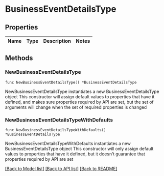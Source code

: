 # BusinessEventDetailsType

## Properties

Name | Type | Description | Notes
------------ | ------------- | ------------- | -------------

## Methods

### NewBusinessEventDetailsType

`func NewBusinessEventDetailsType() *BusinessEventDetailsType`

NewBusinessEventDetailsType instantiates a new BusinessEventDetailsType object
This constructor will assign default values to properties that have it defined,
and makes sure properties required by API are set, but the set of arguments
will change when the set of required properties is changed

### NewBusinessEventDetailsTypeWithDefaults

`func NewBusinessEventDetailsTypeWithDefaults() *BusinessEventDetailsType`

NewBusinessEventDetailsTypeWithDefaults instantiates a new BusinessEventDetailsType object
This constructor will only assign default values to properties that have it defined,
but it doesn't guarantee that properties required by API are set


[[Back to Model list]](../README.md#documentation-for-models) [[Back to API list]](../README.md#documentation-for-api-endpoints) [[Back to README]](../README.md)



